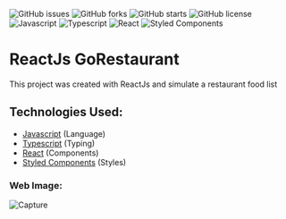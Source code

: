 ![GitHub issues](https://img.shields.io/github/issues/programador404/ReactJs-GoRestaurant)
![GitHub forks](https://img.shields.io/github/forks/programador404/ReactJs-GoRestaurant)
![GitHub starts](https://img.shields.io/github/stars/programador404/ReactJs-GoRestaurant)
![GitHub license](https://img.shields.io/github/license/programador404/ReactJs-GoRestaurant)
![Javascript](https://img.shields.io/badge/Javascript-Language-yellow)
![Typescript](https://img.shields.io/badge/Typescript-Language-blue)
![React](https://img.shields.io/badge/React-components-orange)
![Styled Components](https://img.shields.io/badge/StyledComponents-Styles-purple)

# ReactJs GoRestaurant
This project was created with ReactJs and simulate a restaurant food list

## Technologies Used:
- [Javascript](https://developer.mozilla.org/pt-BR/docs/Web/JavaScript) (Language)
- [Typescript](https://www.typescriptlang.org/) (Typing)
- [React](https://pt-br.reactjs.org/) (Components)
- [Styled Components](https://styled-components.com/) (Styles)

### Web Image:
![Capture](https://user-images.githubusercontent.com/48457700/130333704-1861316b-d675-49f2-960f-1438ab09fd6f.PNG)
